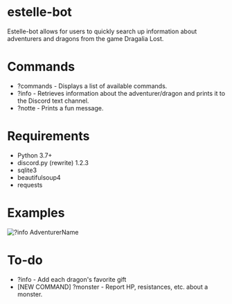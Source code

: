 # estelle-bot
Estelle-bot allows for users to quickly search up information about adventurers and dragons from the game Dragalia Lost.

# Commands
- ?commands - Displays a list of available commands.
- ?info - Retrieves information about the adventurer/dragon and prints it to the Discord text channel.
- ?notte - Prints a fun message.

# Requirements
- Python 3.7+
- discord.py (rewrite) 1.2.3
- sqlite3
- beautifulsoup4
- requests

# Examples
![?info AdventurerName](https://i.imgur.com/2fDRoSW.png)

# To-do
- ?info - Add each dragon's favorite gift
- [NEW COMMAND] ?monster - Report HP, resistances, etc. about a monster.

